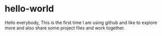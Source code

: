 # hello-world

Hello everybody,
                 This is the first time I am using github and like to explore more 
                 and also share some project files and work together.
